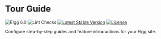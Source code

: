 # Tour Guide

![Elgg 6.0](https://img.shields.io/badge/Elgg-6.0-green.svg)
![Lint Checks](https://github.com/ColdTrick/tour_guide/actions/workflows/lint.yml/badge.svg?event=push)
[![Latest Stable Version](https://poser.pugx.org/coldtrick/tour_guide/v/stable.svg)](https://packagist.org/packages/coldtrick/tour_guide)
[![License](https://poser.pugx.org/coldtrick/tour_guide/license.svg)](https://packagist.org/packages/coldtrick/tour_guide)

Configure step-by-step guides and feature introductions for your Elgg site.
